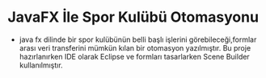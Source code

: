# JavaFX İle Spor Kulübü Otomasyonu
- java fx dilinde bir spor kulübünün belli başlı işlerini görebileceği,formlar arası veri transferini mümkün kılan bir otomasyon yazılmıştır. Bu proje hazırlanırken IDE olarak Eclipse ve formları tasarlarken Scene Builder kullanılmıştır.

